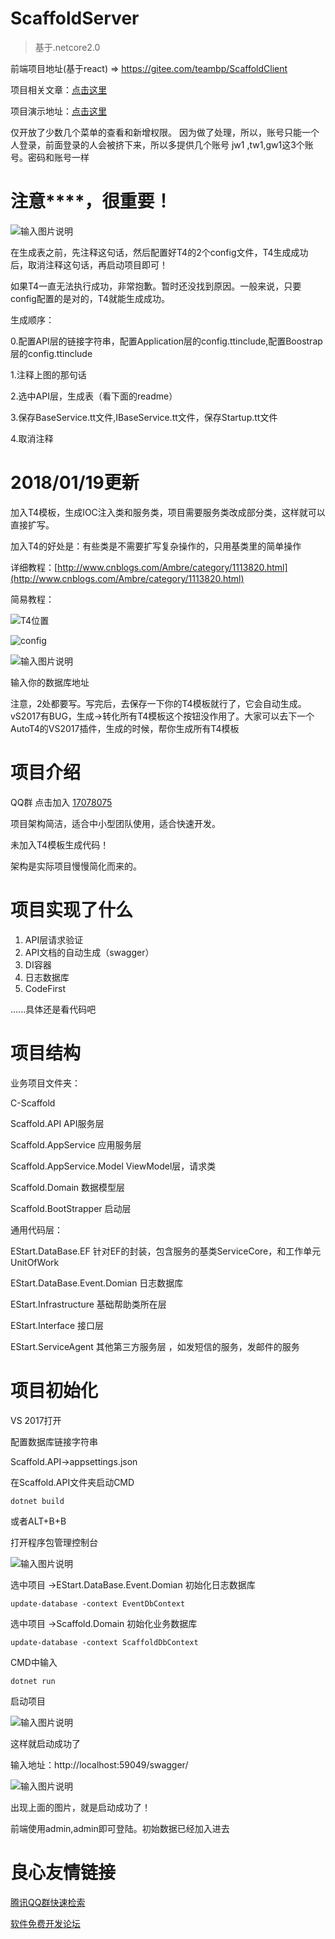 # ScaffoldServer
> 基于.netcore2.0

前端项目地址(基于react) => https://gitee.com/teambp/ScaffoldClient

项目相关文章：[点击这里](http://www.cnblogs.com/Ambre/p/7825527.html)

项目演示地址：[点击这里](http://test.hourxu.com)



仅开放了少数几个菜单的查看和新增权限。
因为做了处理，所以，账号只能一个人登录，前面登录的人会被挤下来，所以多提供几个账号
jw1 ,tw1,gw1这3个账号。密码和账号一样

# 注意****，很重要！

![输入图片说明](https://gitee.com/uploads/images/2018/0426/091535_9983967a_332899.png "屏幕截图.png")

在生成表之前，先注释这句话，然后配置好T4的2个config文件，T4生成成功后，取消注释这句话，再启动项目即可！

如果T4一直无法执行成功，非常抱歉。暂时还没找到原因。一般来说，只要config配置的是对的，T4就能生成成功。

生成顺序：

0.配置API层的链接字符串，配置Application层的config.ttinclude,配置Boostrap层的config.ttinclude

1.注释上图的那句话

2.选中API层，生成表（看下面的readme）

3.保存BaseService.tt文件,IBaseService.tt文件，保存Startup.tt文件

4.取消注释

# 2018/01/19更新

加入T4模板，生成IOC注入类和服务类，项目需要服务类改成部分类，这样就可以直接扩写。

加入T4的好处是：有些类是不需要扩写复杂操作的，只用基类里的简单操作

详细教程：[http://www.cnblogs.com/Ambre/category/1113820.html](http://www.cnblogs.com/Ambre/category/1113820.html)

简易教程：

![T4位置](https://gitee.com/uploads/images/2018/0119/093201_701c1338_332899.png "屏幕截图.png")

![config](https://gitee.com/uploads/images/2018/0119/093243_15989c77_332899.png "屏幕截图.png")

![输入图片说明](https://gitee.com/uploads/images/2018/0119/093307_adf87662_332899.png "屏幕截图.png")

输入你的数据库地址

注意，2处都要写。写完后，去保存一下你的T4模板就行了，它会自动生成。vS2017有BUG，生成->转化所有T4模板这个按钮没作用了。大家可以去下一个AutoT4的VS2017插件，生成的时候，帮你生成所有T4模板




# 项目介绍

QQ群 点击加入 [17078075](https://jq.qq.com/?_wv=1027&k=58kloo3)

项目架构简洁，适合中小型团队使用，适合快速开发。

未加入T4模板生成代码！

架构是实际项目慢慢简化而来的。

# 项目实现了什么
1. API层请求验证
2. API文档的自动生成（swagger）
3. DI容器
4. 日志数据库
5. CodeFirst

......具体还是看代码吧

# 项目结构

业务项目文件夹：

C-Scaffold

Scaffold.API API服务层

Scaffold.AppService 应用服务层

Scaffold.AppService.Model ViewModel层，请求类

Scaffold.Domain  数据模型层

Scaffold.BootStrapper  启动层

通用代码层：

EStart.DataBase.EF 针对EF的封装，包含服务的基类ServiceCore，和工作单元UnitOfWork

EStart.DataBase.Event.Domian  日志数据库

EStart.Infrastructure  基础帮助类所在层

EStart.Interface  接口层

EStart.ServiceAgent  其他第三方服务层 ，如发短信的服务，发邮件的服务

# 项目初始化

VS 2017打开


配置数据库链接字符串

Scaffold.API->appsettings.json


在Scaffold.API文件夹启动CMD

```
dotnet build
```
或者ALT+B+B


打开程序包管理控制台

![输入图片说明](https://gitee.com/uploads/images/2017/1111/115022_dab3d66a_332899.jpeg "TIM截图20171111115041.jpg")

选中项目 ->EStart.DataBase.Event.Domian 初始化日志数据库

```
update-database -context EventDbContext
```

选中项目 ->Scaffold.Domain 初始化业务数据库

```
update-database -context ScaffoldDbContext
```

CMD中输入
```
dotnet run
```
启动项目

![输入图片说明](https://gitee.com/uploads/images/2017/1111/115407_98d2039a_332899.jpeg "TIM截图20171111115503.jpg")

这样就启动成功了

输入地址：http://localhost:59049/swagger/

![输入图片说明](https://gitee.com/uploads/images/2017/1111/115639_7aac3d34_332899.jpeg "TIM截图20171111115720.jpg")

出现上面的图片，就是启动成功了！

前端使用admin,admin即可登陆。初始数据已经加入进去

 # 良心友情链接

[腾讯QQ群快速检索](http://u.720life.cn/s/8cf73f7c)

[软件免费开发论坛](http://u.720life.cn/s/bbb01dc0)